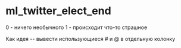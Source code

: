 # ml_twitter_elect_end
0 - ничего необычного
1 - происходит что-то страшное

Как идея -- вывести использующиеся # и @ в отдельную колонку